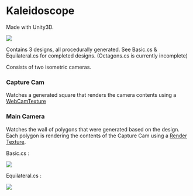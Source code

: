 # Kaleidoscope
Made with Unity3D.

![](https://www.safacon.com/site/images/kaleidoscope.gif)

Contains 3 designs, all procedurally generated.
See Basic.cs & Equilateral.cs for completed designs. (Octagons.cs is currently incomplete)

Consists of two isometric cameras.

### Capture Cam
Watches a generated square that renders the camera contents using a [WebCamTexture](https://docs.unity3d.com/ScriptReference/WebCamTexture.html)


### Main Camera
Watches the wall of polygons that were generated based on the design. Each polygon is rendering the contents of the Capture Cam using a [Render Texture](https://docs.unity3d.com/Manual/class-RenderTexture.html).

Basic.cs :

![](https://www.safacon.com/site/images/kaleidoscope-d1.gif)

Equilateral.cs :

![](https://www.safacon.com/site/images/kaleidoscope-d2.gif)
